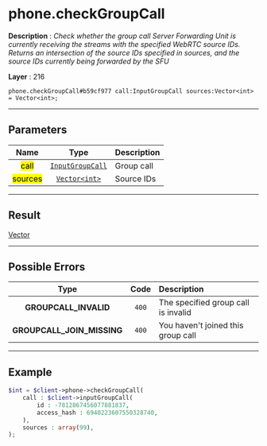 # phone.checkGroupCall

**Description** : *Check whether the group call Server Forwarding Unit is currently receiving the streams with the specified WebRTC source IDs\.
Returns an intersection of the source IDs specified in sources, and the source IDs currently being forwarded by the SFU*

**Layer** : 216

```tl
phone.checkGroupCall#b59cf977 call:InputGroupCall sources:Vector<int> = Vector<int>;
```

---

## Parameters

| Name | Type | Description |
| :---: | :---: | :--- |
| <mark>call</mark> | [`InputGroupCall`](type/InputGroupCall) | Group call |
| <mark>sources</mark> | [`Vector<int>`](type/int) | Source IDs |

---

## Result

[Vector<int>](type/int)

---

## Possible Errors

| Type | Code | Description |
| :---: | :---: | :--- |
| **GROUPCALL_INVALID** | `400` | The specified group call is invalid |
| **GROUPCALL_JOIN_MISSING** | `400` | You haven't joined this group call |

---

## Example

```php
$int = $client->phone->checkGroupCall(
	call : $client->inputGroupCall(
		id : -7812867456077881837,
		access_hash : 6940223607550328740,
	),
	sources : array(99),
);
```
